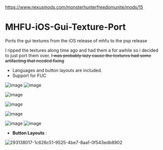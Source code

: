 https://www.nexusmods.com/monsterhunterfreedomunite/mods/15

# MHFU-iOS-Gui-Texture-Port
Ports the gui textures from the iOS release of mhfu to the psp release

I ripped the textures along time ago and had them a for awhile so i decided to just port them over. ~~I was probably lazy cause the textures had some artifacting that needed fixing~~

- Languages and button layouts are included.
- Support for FUC

![image](https://github.com/Monkbreh/MHFU-iOS-Texture-Port/assets/118343447/f52c50b0-33a8-4488-9955-8fb7b5704a2d)
![image](https://github.com/Monkbreh/MHFU-iOS-Texture-Port/assets/118343447/ef841d91-5b4f-4f4c-96f7-74ef6e6626f3)

![image](https://github.com/Monkbreh/MHFU-iOS-Texture-Port/assets/118343447/14d610ad-b24f-48b5-8c64-20e6c70fb89d)

![image](https://github.com/Monkbreh/MHFU-iOS-Texture-Port/assets/118343447/11fa87b2-d1b7-4a8f-9161-41f324a7d48e)

![image](https://github.com/Monkbreh/MHFU-iOS-Gui-Texture-Port/assets/118343447/d3cd1d34-3d9e-4328-b754-cb06a7ee88fa)

![image](https://github.com/Monkbreh/MHFU-iOS-Texture-Port/assets/118343447/8e6ef01b-5222-4299-b0b5-f6630e64dd0f)
![image](https://github.com/Monkbreh/MHFU-iOS-Texture-Port/assets/118343447/e216329d-52f3-4396-bcb9-24be62002337)


- **Button Layouts** :

![293138017-1c626c51-9525-4be7-8aa1-0f543edb8902](https://github.com/Monkbreh/MHFU-iOS-Gui-Texture-Port/assets/118343447/6ccb4b04-4df3-49cf-bc62-2aa5ebf65dbd)






